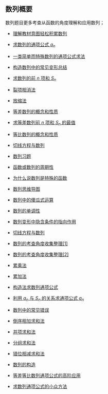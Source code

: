 ## 数列概要

数列题目更多考查从函数的角度理解和应用数列；

*    <a  class="wh"  href=" http://www.cnblogs.com/wanghai0666/p/6268370.html "  target="_blank" >理解教材意图轻松积累数列 </a>  

*    <a  class="wh"  href=" https://www.cnblogs.com/wanghai0666/p/9428910.html  "  target="_blank" >求数列的通项公式 $a_n$ </a>

* <a  href="https://www.cnblogs.com/wanghai0666/p/12932762.html"  target="_blank">一类简单而特殊数列的通项公式求法</a> 
  
*   <a  class="wh"  href=" https://www.cnblogs.com/wanghai0666/p/10182054.html  "  target="_blank" >构造数列中的常见变形总结</a>
*  <a  class="wh"  href=" https://www.cnblogs.com/wanghai0666/p/9428928.html "  target="_blank" >求数列的前 $n$ 项和 $S_n$ </a>
*   <a  class="wh"  href=" https://www.cnblogs.com/wanghai0666/p/9524701.html "  target="_blank" >裂项相消法  </a>  
*    <a  class="wh"  href=" https://www.cnblogs.com/wanghai0666/p/5867164.html "  target="_blank" >放缩法   </a>   
*    <a  class="wh"  href=" https://www.cnblogs.com/wanghai0666/p/10193879.html  "  target="_blank" >等差数列的概念和性质</a>   
*    <a  class="wh"  href=" https://www.cnblogs.com/wanghai0666/p/8329377.html  "  target="_blank" >求等差数列前 $n$ 项和 $S_n$ 的最值 </a>   
*    <a  class="wh"  href="https://www.cnblogs.com/wanghai0666/p/10212401.html "  target="_blank" >等比数列的概念和性质</a>   
*    <a  class="wh"  href=" https://www.cnblogs.com/wanghai0666/p/7874937.html   "  target="_blank" >切线方程与数列  </a>   
*    <a  class="wh"  href="http://www.cnblogs.com/wanghai0666/p/6259985.html  "  target="_blank" >数列习题</a>
*    <a  class="wh"  href=" http://www.cnblogs.com/wanghai0666/p/6762835.html  "  target="_blank" >函数或数列的周期性 </a>  
*    <a  class="wh"  href=" https://www.cnblogs.com/wanghai0666/p/8408629.html  "  target="_blank" >为什么说数列是特殊的函数 </a>   
*    <a  href=" https://www.cnblogs.com/wanghai0666/p/11229508.html    "  target="_blank">数列思维导图</a>   
*   <a  href="https://www.cnblogs.com/wanghai0666/p/10699699.html "  target="_blank">数列中的傻瓜式运算</a>   
*   <a  href="https://www.cnblogs.com/wanghai0666/p/10696741.html "  target="_blank">数列的单调性</a>   
*   <a  href="https://www.cnblogs.com/wanghai0666/p/10685235.html "  target="_blank">数列变形中隐含条件的指向作用</a>  
*    <a  class="wh"  href=" https://www.cnblogs.com/wanghai0666/p/7874937.html  "  target="_blank" >切线方程与数列</a>  
*   <a  class="wh"  href=" https://www.cnblogs.com/wanghai0666/p/8747634.html  "  target="_blank" >数列的考查角度收集整理[1] </a>  
*    <a  class="wh"  href=" https://www.cnblogs.com/wanghai0666/p/8874548.html  "  target="_blank" >数列的考查角度收集整理[2] </a>  
*   <a href="https://www.cnblogs.com/wanghai0666/p/10604115.html "  target="_blank">累乘法</a>  
*    <a href="https://www.cnblogs.com/wanghai0666/p/10604109.html "  target="_blank">累加法</a>  
*    <a href="https://www.cnblogs.com/wanghai0666/p/10604133.html "  target="_blank">构造法求数列通项公式</a>  
*    <a href="https://www.cnblogs.com/wanghai0666/p/10604125.html "  target="_blank">利用 $a_n$ 与 $S_n$ 的关系求通项公式 $a_n$ </a>  
*   <a href="https://www.cnblogs.com/wanghai0666/p/10550707.html "  target="_blank">数列中的常见错误</a>  
*   <a  href="https://www.cnblogs.com/wanghai0666/p/12352964.html"  target="_blank">倒序相加求和法</a>  
*   <a  href="https://www.cnblogs.com/wanghai0666/p/12350014.html"  target="_blank">并项求和法</a>  
*   <a  href="https://www.cnblogs.com/wanghai0666/p/12350177.html"  target="_blank">分组求和法</a>
*   <a  href="https://www.cnblogs.com/wanghai0666/p/12350590.html"  target="_blank">错位相减求和法</a>
*   <a  href="https://www.cnblogs.com/wanghai0666/p/12349651.html"  target="_blank">数列的构造</a>  
*  <a  href="https://www.cnblogs.com/wanghai0666/p/12358514.html"  target="_blank">等差等比数列通项公式的高阶应用</a> 
*  <a  href="https://www.cnblogs.com/wanghai0666/p/12570404.html"  target="_blank">求数列通项公式的小众方法</a> 



